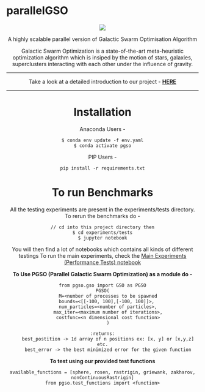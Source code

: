 # parallelGSO

<center><image src="images/cover_pso.png"><center>
    
A highly scalable parallel version of Galactic Swarm Optimisation Algorithm

Galactic Swarm Optimization is a state-of-the-art meta-heuristic optimization algorithm which is insiped by the motion of stars, galaxies, superclusters interacting with each other under the influence of gravity.

----
Take a look at a detailed introduction to our project - **[HERE](https://github.com/shubham0704/parallelGSO/blob/master/white%20paper.ipynb)**

-------

# Installation

Anaconda Users - 
```
$ conda env update -f env.yaml
$ conda activate pgso
```

PIP Users - 
```
pip install -r requirements.txt
```


# To run Benchmarks

All the testing experiments are present in the experiments/tests directory.
To rerun the benchmarks do -
```
// cd into this project directory then
$ cd experiments/tests
$ jupyter notebook
```

You will then find a lot of notebooks which contains all kinds of different testings
To run the main experiments, check the [Main Experiments (Performance Tests) notebook](https://github.com/shubham0704/parallelGSO/blob/master/experiments/tests/Main%20Experiments%20(Performance%20Tests).ipynb) 



**To Use PGSO (Parallel Galactic Swarm Optimization) as a module do -** 

```
from pgso.gso import GSO as PGSO
PGSO(
    M=<number of processes to be spawned
    bounds=<[[-100, 100],[-100, 100]]>, 
    num_particles=<number of particles>,
    max_iter=<maximum number of iterations>,
    costfunc=<n dimensional cost function>
    )

:returns:
    best_postition -> 1d array of n positions ex: [x, y] or [x,y,z] etc.
    best_error -> the best minimized error for the given function
```

**To test using our provided test functions**

```
available_functions = [sphere, rosen, rastrigin, griewank, zakharov, nonContinuousRastrigin]
from pgso.test_functions import <function>

